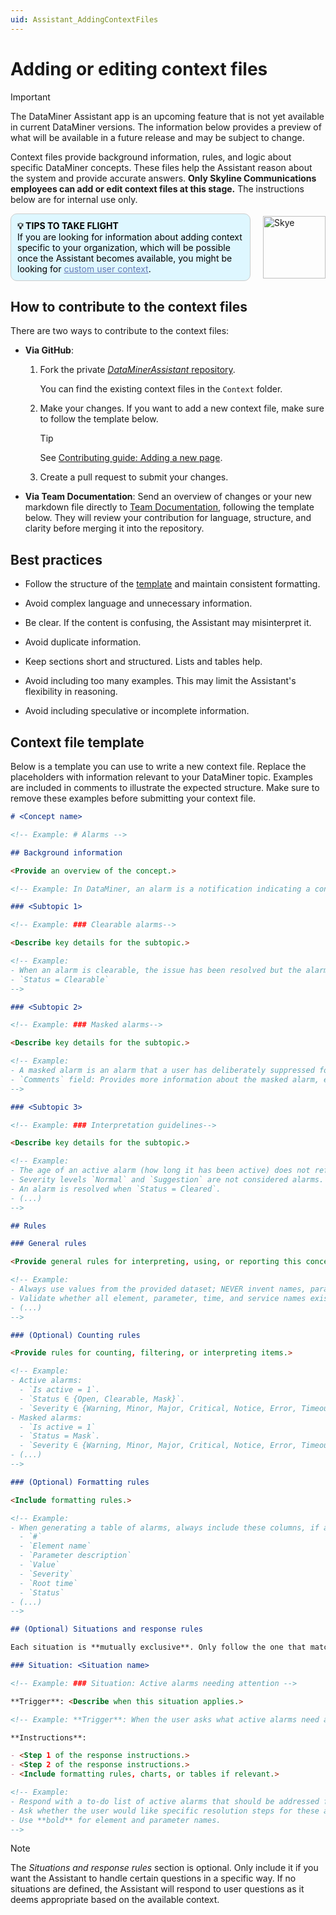 ```yaml
---
uid: Assistant_AddingContextFiles
---
```


# Adding or editing context files

> [!IMPORTANT]
> The DataMiner Assistant app is an upcoming feature that is not yet available in current DataMiner versions. The information below provides a preview of what will be available in a future release and may be subject to change.

Context files provide background information, rules, and logic about specific DataMiner concepts. These files help the Assistant reason about the system and provide accurate answers. **Only Skyline Communications employees can add or edit context files at this stage.** The instructions below are for internal use only.

<div style="display: flex; align-items: center; justify-content: space-between; margin: 0 auto; max-width: 100%;">
  <div style="border: 1px solid #ccc; border-radius: 10px; padding: 10px; flex-grow: 1; background-color: #DEF7FF; margin-right: 20px; color: #000000;">
    <b>💡 TIPS TO TAKE FLIGHT</b><br>
    If you are looking for information about adding context specific to your organization, which will be possible once the Assistant becomes available, you might be looking for <a href="xref:Assistant_UserContext" style="color: #657AB7;">custom user context</a>.
  </div>
  <img src="~/images/Skye.svg" alt="Skye" style="width: 100px; flex-shrink: 0;">
</div>

## How to contribute to the context files

There are two ways to contribute to the context files:

- **Via GitHub**:

  1. Fork the private [*DataMinerAssistant* repository](https://github.com/SkylineCommunications/DataMinerAssistant).

     You can find the existing context files in the `Context` folder.

  1. Make your changes. If you want to add a new context file, make sure to follow the template below.

     > [!TIP]
     > See [Contributing guide: Adding a new page](xref:CTB_Adding_New_Page).

  1. Create a pull request to submit your changes.

- **Via Team Documentation**: Send an overview of changes or your new markdown file directly to [Team Documentation](mailto:documentation@skyline.be), following the template below. They will review your contribution for language, structure, and clarity before merging it into the repository.

## Best practices

- Follow the structure of the [template](#context-file-template) and maintain consistent formatting.

- Avoid complex language and unnecessary information.

- Be clear. If the content is confusing, the Assistant may misinterpret it.

- Avoid duplicate information.

- Keep sections short and structured. Lists and tables help.

- Avoid including too many examples. This may limit the Assistant's flexibility in reasoning.

- Avoid including speculative or incomplete information.

## Context file template

Below is a template you can use to write a new context file. Replace the placeholders with information relevant to your DataMiner topic. Examples are included in comments to illustrate the expected structure. Make sure to remove these examples before submitting your context file.

```md
# <Concept name>

<!-- Example: # Alarms -->

## Background information

<Provide an overview of the concept.>

<!-- Example: In DataMiner, an alarm is a notification indicating a condition or event requiring attention. Alarms are triggered by predefined thresholds, user-defined conditions, or background processes.-->

### <Subtopic 1>

<!-- Example: ### Clearable alarms-->

<Describe key details for the subtopic.>

<!-- Example:
- When an alarm is clearable, the issue has been resolved but the alarm record still remains open.
- `Status = Clearable`
-->

### <Subtopic 2>

<!-- Example: ### Masked alarms-->

<Describe key details for the subtopic.>

<!-- Example:
- A masked alarm is an alarm that a user has deliberately suppressed for a period of time or until it is unmasked or cleared.
- `Comments` field: Provides more information about the masked alarm, e.g. who masked it, when was it masked, and how long will it remain masked. For example: `Element masked by <name> @ 2025-08-28 08:43:38 until unmasking`
-->

### <Subtopic 3>

<!-- Example: ### Interpretation guidelines-->

<Describe key details for the subtopic.>

<!-- Example:
- The age of an active alarm (how long it has been active) does not reflect its seriousness.
- Severity levels `Normal` and `Suggestion` are not considered alarms.
- An alarm is resolved when `Status = Cleared`.
- (...)
-->

## Rules

### General rules

<Provide general rules for interpreting, using, or reporting this concept.>

<!-- Example:
- Always use values from the provided dataset; NEVER invent names, parameters, severities, or numbers.
- Validate whether all element, parameter, time, and service names exist in the dataset before including them.
- (...)
-->

### (Optional) Counting rules

<Provide rules for counting, filtering, or interpreting items.>

<!-- Example:
- Active alarms:
  - `Is active = 1`.
  - `Status ∈ {Open, Clearable, Mask}`.
  - `Severity ∈ {Warning, Minor, Major, Critical, Notice, Error, Timeout}`.
- Masked alarms:
  - `Is active = 1`
  - `Status = Mask`.
  - `Severity ∈ {Warning, Minor, Major, Critical, Notice, Error, Timeout}`
- (...)
-->

### (Optional) Formatting rules

<Include formatting rules.>

<!-- Example:
- When generating a table of alarms, always include these columns, if available:
  - `#`
  - `Element name`
  - `Parameter description`
  - `Value`
  - `Severity`
  - `Root time`
  - `Status`
- (...)
-->

## (Optional) Situations and response rules

Each situation is **mutually exclusive**. Only follow the one that matches the user request most closely.

### Situation: <Situation name>

<!-- Example: ### Situation: Active alarms needing attention -->

**Trigger**: <Describe when this situation applies.>

<!-- Example: **Trigger**: When the user asks what active alarms need attention. -->

**Instructions**:

- <Step 1 of the response instructions.>
- <Step 2 of the response instructions.>
- <Include formatting rules, charts, or tables if relevant.>

<!-- Example:
- Respond with a to-do list of active alarms that should be addressed first.
- Ask whether the user would like specific resolution steps for these alarms.
- Use **bold** for element and parameter names.
-->
```

> [!NOTE]
> The *Situations and response rules* section is optional. Only include it if you want the Assistant to handle certain questions in a specific way. If no situations are defined, the Assistant will respond to user questions as it deems appropriate based on the available context.
